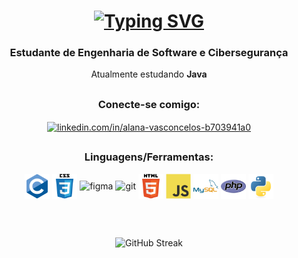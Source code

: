 <h1 align="center"><a href="https://git.io/typing-svg"><img src="https://readme-typing-svg.demolab.com?font=Fira+Code&pause=1000&color=9745F5&random=false&width=435&lines=Oi%2C+eu+sou+Alana+Vasconcelos;Seja+bem-vindo+ao+meu+perfil+%3A)" alt="Typing SVG" /></a></h1>


<h3 align="center">Estudante de Engenharia de Software e Cibersegurança</h3>

<p align="center"> Atualmente estudando <strong>Java</strong></p>

##

<h3 align="center">Conecte-se comigo:</h3>
<p align="center">
<a href="https://linkedin.com/in/linkedin.com/in/alana-vasconcelos-b703941a0" target="blank"><img align="center" src="https://raw.githubusercontent.com/rahuldkjain/github-profile-readme-generator/master/src/images/icons/Social/linked-in-alt.svg" alt="linkedin.com/in/alana-vasconcelos-b703941a0" height="30" width="40" /></a>
</p>

##

<h3 align="center">Linguagens/Ferramentas:</h3>

<div align= "center" style="display: inline_block" >
<img align="center" alt="c" width="40" height="40" src="https://raw.githubusercontent.com/devicons/devicon/master/icons/c/c-original.svg" /> 
<img align="center" alt="css3" width="40" height="40" src="https://raw.githubusercontent.com/devicons/devicon/master/icons/css3/css3-original-wordmark.svg"/>
<img align="center" alt="figma" width="40" height="40" src="https://www.vectorlogo.zone/logos/figma/figma-icon.svg" />  
<img align="center" alt="git" width="40" height="40" src="https://www.vectorlogo.zone/logos/git-scm/git-scm-icon.svg" /> 
<img align="center" alt="html5" width="40" height="40" src="https://raw.githubusercontent.com/devicons/devicon/master/icons/html5/html5-original-wordmark.svg" />
<img align="center" alt="javascript" width="40" height="40" src="https://raw.githubusercontent.com/devicons/devicon/master/icons/javascript/javascript-original.svg" /> 
<img align="center" alt="mysql" width="40" height="40" src="https://raw.githubusercontent.com/devicons/devicon/master/icons/mysql/mysql-original-wordmark.svg" />  
<img align="center" alt="php" width="40" height="40" src="https://raw.githubusercontent.com/devicons/devicon/master/icons/php/php-original.svg" />  
<img align="center" alt="python" width="40" height="40" src="https://raw.githubusercontent.com/devicons/devicon/master/icons/python/python-original.svg" />
</div>

<br><br>

<p align="center"><img alt="GitHub Streak" src="https://streak-stats.demolab.com?user=alanak1&theme=midnight-purple" /></p>
